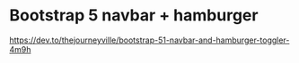 # Bootstrap 5 navbar + hamburger

https://dev.to/thejourneyville/bootstrap-51-navbar-and-hamburger-toggler-4m9h
